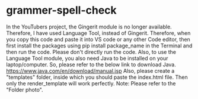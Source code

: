 # grammer-spell-check
In the YouTubers project, the Gingerit module is no longer available. Therefore, I have used Language Tool, instead of Gingerit. Therefore, when you copy this code and paste it into VS code or any other Code editor, then first install the packages using pip install package_name in the Terminal and then run the code. Please don't directly run the code. Also, to use the Language Tool module, you also need Java to be installed on your laptop/computer. So, please refer to the below link to download Java.
https://www.java.com/en/download/manual.jsp
Also, please create a "templates" folder, inside which you should paste the index.html file. Then only the render_template will work perfectly.
Note: Please refer to the "Folder photo".

